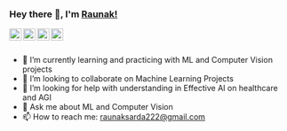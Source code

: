 ### Hey there 👋, I'm [Raunak!](http://raunak222.github.io/)


<a href="https://twitter.com/Raunak13064200">
  <img align="left" alt="Raunak Sarada | Twitter" width="22px" src="https://cdn.jsdelivr.net/npm/simple-icons@v3/icons/twitter.svg" />
</a>
<a href="https://www.linkedin.com/in/raunak-sarada/">
  <img align="left" alt="Raunak's LinkdeIN" width="22px" src="https://cdn.jsdelivr.net/npm/simple-icons@v3/icons/linkedin.svg" />
</a>
<a href="https://www.instagram.com/raunak1999/">
  <img align="left" alt="Raunak's Instagram" width="22px" src="https://cdn.jsdelivr.net/npm/simple-icons@v3/icons/instagram.svg" />
</a>
<a href="https://medium.com/@raunaksarada.cse21">
  <img align="left" alt="Raunak's Medium" width="22px" src="https://cdn.jsdelivr.net/npm/simple-icons@v3/icons/medium.svg" />
</a>
<br />
<br />


- 🌱 I’m currently learning and practicing with ML and Computer Vision projects
- 👯 I’m looking to collaborate on Machine Learning Projects
- 🤔 I’m looking for help with understanding in Effective AI on healthcare and AGI
- 💬 Ask me about ML and Computer Vision
- 📫 How to reach me: raunaksarda222@gmail.com


